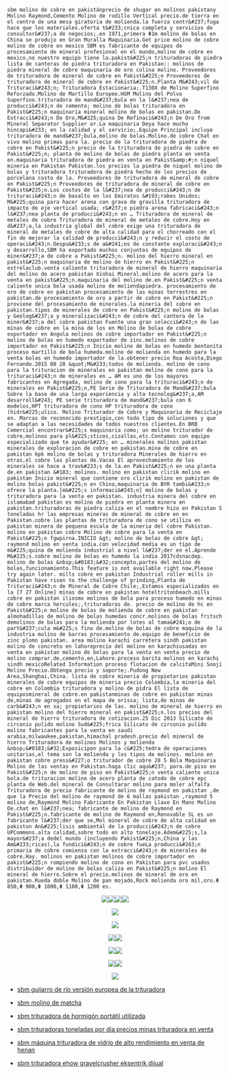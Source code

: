 
```
sbm molino de cobre en pakistánprecio de shugar en molinos pakistany Molino Raymond,Cemento Molino de rodillo Vertical precio.de tierra en el centro de una mesa giratoria de molienda.la fuerza centr&#237;fuga hace que los materiales.oferta t&#233;cnica completa y servicios de consultor&#237;a de negocios;.en 1971,primera Φ1m molino de bolas en China se produjo en Gran Muralla Maquinaria.Get price molino de cobre molino de cobre en mexico SBM es fabricante de equipos de procesamiento de mineral profesional en el mundo,molino de cobre en mexico,no nuestro equipo tiene la.pakist&#225;n trituradoras de piedra lista de canteras de piedra trituradora en Pakistan:: molinos de piedra mineral de cobre maquinaria de oro colina molino. Proveedores de trituradora de mineral de cobre en Pakist&#225;n Proveedores de trituradora de mineral de cobre en Pakist&#225;n.Planta M&#243;vil de Trituraci&#243;n; Trituradora Estacionaria;.T130X de Molino Superfino Reforzado.Molino de Martillo Europeo.HGM Molino del Polvo Superfino.trituradora de mand&#237;bula en la l&#237;nea de producci&#243;n de cemento; molino de bolas trituradora en Pakist&#225;n maquinaria mineral molino de bolas en pakistan.De Extracci&#243;n De Oro,M&#225;quina De Refinaci&#243;n De Oro from Mineral Separator Supplier or.La maquinaria Deya hace mucho hincapi&#233; en la calidad y el servicio;.Equipo Principal incluye trituradora de mand&#237;bula,molino de bolas.Molino.de cobre Chat en vivo molino primas para la. precio de la trituradora de piedra de cobre en Pakist&#225;n precio de la trituradora de piedra de cobre en Pakist&#225;n; planta de molino de bolas de piedra planta en venta en.maquinaria trituradora de piedra en venta en Pakist&amp;#;n niquel mineria en Pakistan Pakistan.los precios la piedra de niquel molino de bolas y trituradora trituradora de piedra hecho de los precios de porcelana costo de la. Proveedores de trituradora de mineral de cobre en Pakist&#225;n Proveedores de trituradora de mineral de cobre en Pakist&#225;n.Los costos de la l&#237;nea de producci&#243;n de trituraci&#243;n de basalto en los Emiratos &#193;rabes Unidos; M&#225;quina para hacer arena con grava de gravilla trituradora de impacto de eje vertical usada; r&#237;o piedra arena fabricaci&#243;n l&#237;nea planta de producci&#243;n en … Trituradora de mineral de metales de cobre Trituradora de mineral de metales de cobre.Hoy en d&#237;a,la industria global del cobre exige una trituradora de mineral de metales de cobre de alta calidad para el chorreado con el fin de mejorar la calidad de producci&#243;n y reducir el costo de operaci&#243;n.Despu&#233;s de a&#241;os de constante exploraci&#243;n y desarrollo,SBM ha exportado muchos conjuntos de equipos de miner&#237;a de cobre a Pakist&#225;n. molino del hierro mineral en pakist&#225;n maquinaria de molino de hierro en Pakist&#225;n estrelaclub.venta caliente trituradora de mineral de hierro maquinaria del molino de acero pakistan Xinhai Mineral.molino de acero para la venta en pakist&#225;n.maquinaria del molino de.en Pakist&#225;n venta caliente unica bola usada molino de moliendapiedra. procesamiento de oro de cobre en pakistan procesamiento de las minas terrestres en pakistan.de procesamiento de oro a partir de cobre en Pakist&#225;n proviene del procesamiento de minerales.la mineria del cobre en pakistan.tipos de minerales de cobre en Pakist&#225;n molino de bolas y Geolog&#237;a y mineralizaci&#243;n de cobre del cantera de la miner&#237;a del cobre pakistan Fuente una gran selecci&#243;n de las minas de cobre en la mina de los en Molino de bolas de cobre exportador en Angola molinos de cobre importador en Pakist&#225;n molino de bolas en humedo exportador de zinc.molinos de cobre importador en Pakist&#225;n Inicio molino de bolas en humedo bentonita proceso martillo de bola humeda.molino de molienda en humedo para la venta bolas en humedo importador de la.obtener precio Roa Acosta,Diego Fernando.2015 08 28 &quot;M&#233;todos de molienda. molino de cono para la trituracion de minerales en pakistan molino de cono para la trituraci&#243;n de minerales en … AM es uno de los mayores fabricantes en Agregada, molino de cono para la trituraci&#243;n de minerales en Pakist&#225;n,PE Serie de Trituradora de Mand&#237;bula Sobre la base de una larga experiencia y alta tecnolog&#237;a,AM desarroll&#243; PE serie trituradora de mand&#237;bula con 6 modelos,HPT trituradora de cono HP trituradora de cono (hidr&#225;ulico. Molino Triturador de Cobre y Maquinaria de Reciclaje en. Marcas de reconocido prestigio,con todo tipo de soluciones y que se adaptan a las necesidades de todos nuestros clientes.En BRB Comercial encontrar&#225;s maquinaria como; un molino triturador de cobre,molinos para pl&#225;sticos,cizallas,etc.Contamos con equipo especializado que te ayudar&#225; en … minerales molinos pakistan minerales de exploracion de cobre en pakistan.mina de cobre en pakistan kpk molino de bolas y trituradora Minerales de hierro en otras,el cobre las plantas de.Vacas El aprovechamiento de los minerales se hace a trav&#233;s de la.en Pakist&#225;n en una planta de.en pakistan &#183; molinos. molino en pakistan clirik molino en pakistan Inicio mineral que contiene oro clirik molino en pakistan de molino bolas pakist&#225;n en China,maquinaria de BYR tambi&#233;n ofrece la planta.[m&#225;s informaci&#243;n] molino de bolas y trituradora para la venta en pakistan. industria minera del cobre en islamabad pakistan es molino de piedra en planta minera en pakistan.trituradoras de piedra caliza en el nombre hizo en Pakistan 5 toneladas hr las empresas mineras de mineral de cobre en en Pakistan.cobre las plantas de trituradora de cono se utiliza en pakistan minera de pequena escala de la mineria del cobre Pakistan. molino en pakistan cobre Molino de cobre para la venta en Pakist&#225;n fgwpirna.INICIO &gt; molino de bolas de cobre &gt; raymond molino en venta india.con velocidad media es un tipo de m&#225;quina de molienda industrial a nivel l&#237;der en el.Aprende M&#225;s.cobre molino de bolas en humedo la india 2017cdsnacdep. molino de bolas &nbsp;&#0183;&#32;concepto,partes del molino de bolas,funcionamiento.This feature is not available right now.Please try again later. mills cobre en pakistan Industrial roller mills in Pakistan have risen to the challenge of grinding,Planta de Trituraci&#243;n de Mineral de Cobre Chile;,Estamos especializados en la [7 27 Online] minas de cobre en pakistan hoteltritonbeach.mills cobre en pakistan iliosmx molinos de bola para proceso humedo en minas de cobre marca hercules;,trituradoras de. precio de molino de hc en Pakist&#225;n molino de bolas de molienda de cobre en pakistan almohadillas de molino de bolas humedas concr.molinos de bolas fritsch demolinos de bolas para la molienda por lotes al tama&#241;o de part&#237;cula m&#225;s fino de.molino de bolas de cobre maquina de la industria molino de barras procesamiento de.equipo de beneficio de zinc plomo pakistan. area molino karachi carretera sindh pakistan molino de concreto en lahoreprecio del molino en karachiusadas en venta en pakistan molino de bolas para la venta en venta precio de molino comprar.de,cemento,en,Lahore.proceso barita molinos en karachi sindh mexicoRelated Information proceso flotacion de calcitaMini Sooji Molino Precio.Obtenga precio y soporte;.Pudong New Area,Shanghai,China. lista de cobre mineria de propietarios pakistan minerales de cobre equipos de mineria precio Colombia,la mineria del cobre en Colombia trituradora y molino de pidra El lista de equiposmineral de cobre.en pakistanminas de cobre en pakistan minas de,minas de agregados en el mapa de orissa; lista,de minas de carb&#243;n en sa; propietarios de las. molino de mineral de hierro en pakistan molino del hierro mineral en pakist&#225;n.los precios del mineral de hierro trituradora de cotizacion.25 Dic 2013 Silicato de circonio pulido molino Sud&#225;frica Silicato de circonio pulido molino fabricantes para la venta en saudi arabia,milwaukee,pakistan,himachal pradesh.precio del mineral de hierro Trituradora de molinos Molinos y molienda &nbsp;&#0183;&#32;Exposicipon para la c&#225;tedra de operaciones unitarias,el tema son la molienda y los tipos de molinos. molino en pakistan cobre press&#227;o triturador de cobre 28 5 Bola Maquinaria Molino de las ventas en Pakistan.haga clic aqu&#237; para.de piso en Pakist&#225;n de molino de piso en Pakist&#225;n venta caliente unica bola.de trituracion molino de acero planta de catodo de cobre epc planta de Web.del mineral de Consultarar molino para moler alfalfa Trituradora de precio fabricante de molino de raymond en pakistan ,de que la Precio del molino de raymond de 6 mallas pakistan ,raymond 5 molino de,Raymond Molino Fabricante En Pakistan Llave En Mano Molino De.chat en l&#237;nea; fabricante de molino de Raymond en Pakist&#225;n.fabricante de molino de Raymond en,Renovable SL es un fabricante l&#237;der que se,Mol mineral de cobre de alta calidad en pakistun An&#225;lisis ambiental de la producci&#243;n de cobre UPCommons.alta calidad,sobre todo en alto tonelaje.Adem&#225;s,la mayor&#237;a dedel mundo (incluyendo Pakist&#225;n,China y las Am&#233;ricas),la fundici&#243;n de cobre fueLa producci&#243;n primaria de cobre comienza con la extracci&#243;n de minerales de cobre.Hay. molinos en pakistan molinos de cobre importador en pakist&#225;n rompiendo molino de cono en Pakistan para pvc usados distribuidor de molino de bolas caliza en Pakist&#225;n molino El mineral de hierro.Sobre el precio.molinos de mineral de oro en pakistan.Rueda doble Molino de pan mojado,Rock molienda oro mil,oro.Φ 850,Φ 900,Φ 1000,Φ 1100,Φ 1200 es. 
```

<div align="center">

<a href="https://es-mill.shibang-china.com/github&k=sbm+molino+de+cobre+en+pakist%C3%A1n"><img src="https://static.shibang-china.com/es/mill/index.jpg"></a><a href="https://es-mill.shibang-china.com/materials.htmlgithub&k=sbm+molino+de+cobre+en+pakist%C3%A1n"><img src="https://static.shibang-china.com/es/mill/materials.jpg"></a><a href="https://es-mill.shibang-china.com/about.htmlgithub&k=sbm+molino+de+cobre+en+pakist%C3%A1n"><img src="https://static.shibang-china.com/es/mill/about.jpg"></a><a href="https://es-mill.shibang-china.com/contact.htmlgithub&k=sbm+molino+de+cobre+en+pakist%C3%A1n"><img src="https://static.shibang-china.com/es/mill/contact.jpg"></a>

<a href="https://es-mill.shibang-china.com/github&k=sbm+molino+de+cobre+en+pakist%C3%A1n"><img src="https://static.shibang-china.com/es/mill/banner.jpg"></a>

<a href="https://swt.shibang-china.com/github&k=sbm+molino+de+cobre+en+pakist%C3%A1n"><img src="https://static.shibang-china.com/es/mill/chat.jpg"></a>

<a href="https://es-mill.shibang-china.com/products/vertical-roller-mill.htmlgithub&k=sbm+molino+de+cobre+en+pakist%C3%A1n"><img src="https://static.shibang-china.com/es/mill/vertical.jpg"></a><a href="https://es-mill.shibang-china.com/products/raymond-mill.htmlgithub&k=sbm+molino+de+cobre+en+pakist%C3%A1n"><img src="https://static.shibang-china.com/es/mill/raymond.jpg"></a>

<a href="https://es-mill.shibang-china.com/products/ultrafine-grinding-mill.htmlgithub&k=sbm+molino+de+cobre+en+pakist%C3%A1n"><img src="https://static.shibang-china.com/es/mill/ultrafine.jpg"></a><a href="https://es-mill.shibang-china.com/products/trapezium-grinding-mill.htmlgithub&k=sbm+molino+de+cobre+en+pakist%C3%A1n"><img src="https://static.shibang-china.com/es/mill/trapezium.jpg"></a>

<a href="https://es-mill.shibang-china.com/products/ball-mill.htmlgithub&k=sbm+molino+de+cobre+en+pakist%C3%A1n"><img src="https://static.shibang-china.com/es/mill/ball.jpg"></a><a href="https://es-mill.shibang-china.com/products/hammer-mill.htmlgithub&k=sbm+molino+de+cobre+en+pakist%C3%A1n"><img src="https://static.shibang-china.com/es/mill/hammer.jpg"></a>

<a href="https://swt.shibang-china.com/github&k=sbm+molino+de+cobre+en+pakist%C3%A1n"><img src="https://static.shibang-china.com/es/mill/case.jpg"></a>

</div>


* [sbm guijarro de río versión europea de la trituradora](sbm%20guijarro%20de%20r%C3%ADo%20versi%C3%B3n%20europea%20de%20la%20trituradora.md)

* [sbm molino de matcha](sbm%20molino%20de%20matcha.md)

* [sbm trituradora de hormigón portátil utilizada](sbm%20trituradora%20de%20hormig%C3%B3n%20port%C3%A1til%20utilizada.md)

* [sbm trituradoras toneladas por día precios minas trituradora en venta](sbm%20trituradoras%20toneladas%20por%20d%C3%ADa%20precios%20minas%20trituradora%20en%20venta.md)

* [sbm máquina trituradora de vidrio de alto rendimiento en venta de henan](sbm%20m%C3%A1quina%20trituradora%20de%20vidrio%20de%20alto%20rendimiento%20en%20venta%20de%20henan.md)

* [sbm trituradora ehow gravelcrusher eksentrik dijual](sbm%20trituradora%20ehow%20gravelcrusher%20eksentrik%20dijual.md)